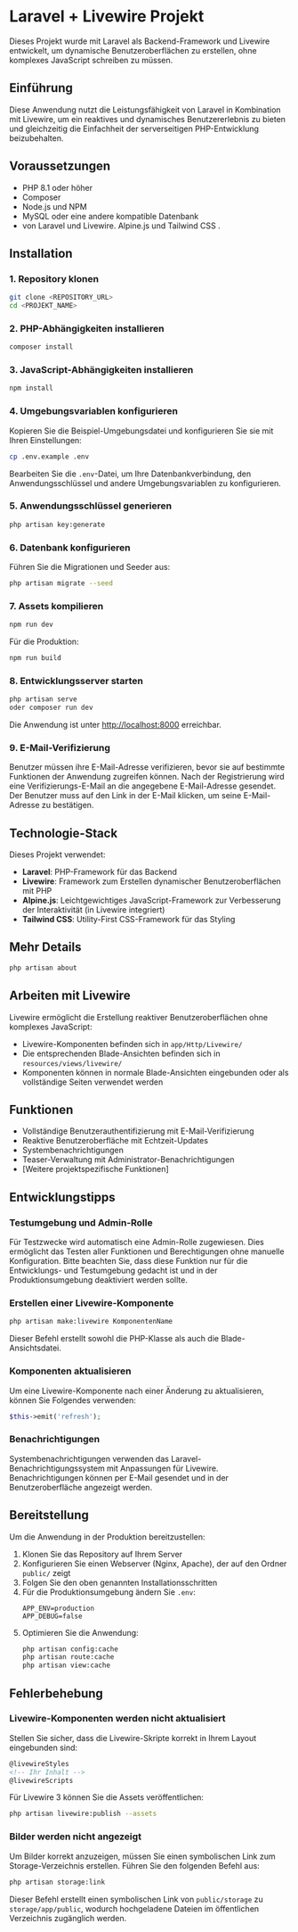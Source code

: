 # Laravel + Livewire Projekt

Dieses Projekt wurde mit Laravel als Backend-Framework und Livewire entwickelt, 
um dynamische Benutzeroberflächen zu erstellen, ohne komplexes JavaScript schreiben zu müssen.

## Einführung

Diese Anwendung nutzt die Leistungsfähigkeit von Laravel in Kombination mit Livewire, um ein reaktives 
und dynamisches Benutzererlebnis zu bieten und gleichzeitig die Einfachheit der serverseitigen PHP-Entwicklung beizubehalten.

## Voraussetzungen

- PHP 8.1 oder höher
- Composer
- Node.js und NPM
- MySQL oder eine andere kompatible Datenbank
-  von Laravel und Livewire. Alpine.js und Tailwind CSS .

## Installation

### 1. Repository klonen

```bash
git clone <REPOSITORY_URL>
cd <PROJEKT_NAME>
```

### 2. PHP-Abhängigkeiten installieren

```bash
composer install
```

### 3. JavaScript-Abhängigkeiten installieren

```bash
npm install
```

### 4. Umgebungsvariablen konfigurieren

Kopieren Sie die Beispiel-Umgebungsdatei und konfigurieren Sie sie mit Ihren Einstellungen:

```bash
cp .env.example .env
```

Bearbeiten Sie die `.env`-Datei, um Ihre Datenbankverbindung, den Anwendungsschlüssel und andere Umgebungsvariablen zu konfigurieren.

### 5. Anwendungsschlüssel generieren

```bash
php artisan key:generate
```

### 6. Datenbank konfigurieren

Führen Sie die Migrationen und Seeder aus:

```bash
php artisan migrate --seed
```

### 7. Assets kompilieren

```bash
npm run dev
```

Für die Produktion:

```bash
npm run build
```

### 8. Entwicklungsserver starten

```bash
php artisan serve
oder composer run dev
```

Die Anwendung ist unter [http://localhost:8000](http://localhost:8000) erreichbar.

### 9. E-Mail-Verifizierung

Benutzer müssen ihre E-Mail-Adresse verifizieren, bevor sie auf bestimmte Funktionen der Anwendung zugreifen können. Nach der Registrierung wird eine Verifizierungs-E-Mail an die angegebene E-Mail-Adresse gesendet. Der Benutzer muss auf den Link in der E-Mail klicken, um seine E-Mail-Adresse zu bestätigen.

## Technologie-Stack

Dieses Projekt verwendet:

- **Laravel**: PHP-Framework für das Backend 
- **Livewire**: Framework zum Erstellen dynamischer Benutzeroberflächen mit PHP
- **Alpine.js**: Leichtgewichtiges JavaScript-Framework zur Verbesserung der Interaktivität (in Livewire integriert)
- **Tailwind CSS**: Utility-First CSS-Framework für das Styling

## Mehr Details 

```bash
php artisan about
```

## Arbeiten mit Livewire

Livewire ermöglicht die Erstellung reaktiver Benutzeroberflächen ohne komplexes JavaScript:

- Livewire-Komponenten befinden sich in `app/Http/Livewire/`
- Die entsprechenden Blade-Ansichten befinden sich in `resources/views/livewire/`
- Komponenten können in normale Blade-Ansichten eingebunden oder als vollständige Seiten verwendet werden

## Funktionen

- Vollständige Benutzerauthentifizierung mit E-Mail-Verifizierung
- Reaktive Benutzeroberfläche mit Echtzeit-Updates
- Systembenachrichtigungen
- Teaser-Verwaltung mit Administrator-Benachrichtigungen
- [Weitere projektspezifische Funktionen]

## Entwicklungstipps

### Testumgebung und Admin-Rolle

Für Testzwecke wird automatisch eine Admin-Rolle zugewiesen. Dies ermöglicht das Testen aller Funktionen und Berechtigungen ohne manuelle Konfiguration. Bitte beachten Sie, dass diese Funktion nur für die Entwicklungs- und Testumgebung gedacht ist und in der Produktionsumgebung deaktiviert werden sollte.

### Erstellen einer Livewire-Komponente

```bash
php artisan make:livewire KomponentenName
```

Dieser Befehl erstellt sowohl die PHP-Klasse als auch die Blade-Ansichtsdatei.

### Komponenten aktualisieren

Um eine Livewire-Komponente nach einer Änderung zu aktualisieren, können Sie Folgendes verwenden:

```php
$this->emit('refresh');
```

### Benachrichtigungen

Systembenachrichtigungen verwenden das Laravel-Benachrichtigungssystem mit Anpassungen für Livewire. Benachrichtigungen können per E-Mail gesendet und in der Benutzeroberfläche angezeigt werden.

## Bereitstellung

Um die Anwendung in der Produktion bereitzustellen:

1. Klonen Sie das Repository auf Ihrem Server
2. Konfigurieren Sie einen Webserver (Nginx, Apache), der auf den Ordner `public/` zeigt
3. Folgen Sie den oben genannten Installationsschritten
4. Für die Produktionsumgebung ändern Sie `.env`:
   ```
   APP_ENV=production
   APP_DEBUG=false
   ```
5. Optimieren Sie die Anwendung:
   ```bash
   php artisan config:cache
   php artisan route:cache
   php artisan view:cache
   ```

## Fehlerbehebung

### Livewire-Komponenten werden nicht aktualisiert

Stellen Sie sicher, dass die Livewire-Skripte korrekt in Ihrem Layout eingebunden sind:

```html
@livewireStyles
<!-- Ihr Inhalt -->
@livewireScripts
```

Für Livewire 3 können Sie die Assets veröffentlichen:

```bash
php artisan livewire:publish --assets
```

### Bilder werden nicht angezeigt

Um Bilder korrekt anzuzeigen, müssen Sie einen symbolischen Link zum Storage-Verzeichnis erstellen. Führen Sie den folgenden Befehl aus:

```bash
php artisan storage:link
```

Dieser Befehl erstellt einen symbolischen Link von `public/storage` zu `storage/app/public`, wodurch hochgeladene Dateien im öffentlichen Verzeichnis zugänglich werden.

